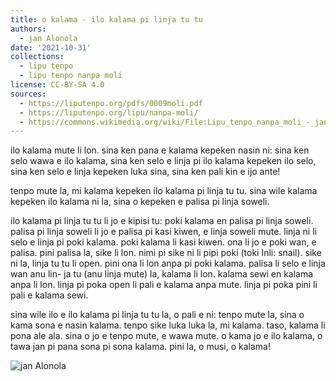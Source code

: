 ```yaml
---
title: o kalama - ilo kalama pi linja tu tu
authors:
  - jan Alonola
date: '2021-10-31'
collections:
  - lipu tenpo
  - lipu tenpo nanpa moli
license: CC-BY-SA 4.0
sources:
  - https://liputenpo.org/pdfs/0009moli.pdf
  - https://liputenpo.org/lipu/nanpa-moli/
  - https://commons.wikimedia.org/wiki/File:Lipu_tenpo_nanpa_moli_-_jan_Alonola.png
---
```


ilo kalama mute li lon. sina ken pana e kalama kepeken nasin ni: sina ken selo wawa e ilo kalama, sina ken selo e linja pi ilo kalama kepeken ilo selo, sina ken selo e linja kepeken luka sina, sina ken pali kin e ijo ante!

tenpo mute la, mi kalama kepeken ilo kalama pi linja tu tu. sina wile kalama kepeken ilo kalama ni la, sina o kepeken e palisa pi linja soweli.

ilo kalama pi linja tu tu li jo e kipisi tu: poki kalama en palisa pi linja soweli. palisa pi linja soweli li jo e palisa pi kasi kiwen, e linja soweli mute. linja ni li selo e linja pi poki kalama. poki kalama li kasi kiwen. ona li jo e poki wan, e palisa. pini palisa la, sike li lon. nimi pi sike ni li pipi poki (toki Inli: snail). sike ni la, linja tu tu li open. pini ona li lon anpa pi poki kalama. palisa li selo e linja wan anu lin- ja tu (anu linja mute) la, kalama li lon. kalama sewi en kalama anpa li lon. linja pi poka open li pali e kalama anpa mute. linja pi poka pini li pali e kalama sewi.

sina wile ilo e ilo kalama pi linja tu tu la, o pali e ni: tenpo mute la, sina o kama sona e nasin kalama. tenpo sike luka luka la, mi kalama. taso, kalama li pona ale ala. sina o jo e tenpo mute, e wawa mute. o kama jo e ilo kalama, o tawa jan pi pana sona pi sona kalama. pini la, o musi, o kalama!

![jan Alonola](https://upload.wikimedia.org/wikipedia/commons/2/28/Lipu_tenpo_nanpa_moli_-_jan_Alonola.png)